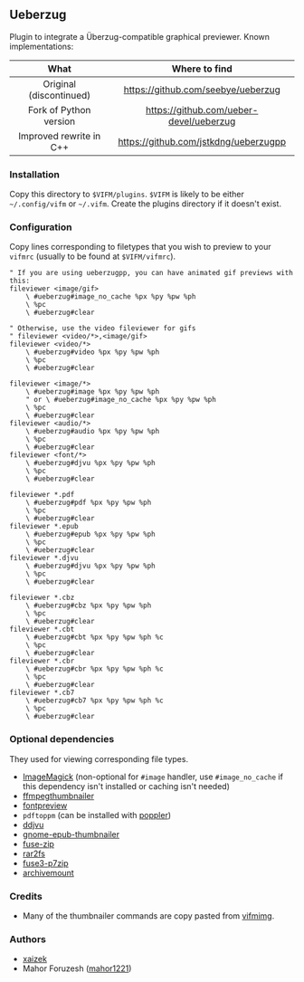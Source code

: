 ## Ueberzug

Plugin to integrate a Überzug-compatible graphical previewer.  Known
implementations:

| What                    | Where to find
| :--:                    | :-----------:
| Original (discontinued) | https://github.com/seebye/ueberzug
| Fork of Python version  | https://github.com/ueber-devel/ueberzug
| Improved rewrite in C++ | https://github.com/jstkdng/ueberzugpp

### Installation

Copy this directory to `$VIFM/plugins`.  `$VIFM` is likely to be either
`~/.config/vifm` or `~/.vifm`.  Create the plugins directory if it doesn't
exist.

### Configuration

Copy lines corresponding to filetypes that you wish to preview to your `vifmrc`
(usually to be found at `$VIFM/vifmrc`).

```vim
" If you are using ueberzugpp, you can have animated gif previews with this:
fileviewer <image/gif>
    \ #ueberzug#image_no_cache %px %py %pw %ph
    \ %pc
    \ #ueberzug#clear

" Otherwise, use the video fileviewer for gifs
" fileviewer <video/*>,<image/gif>
fileviewer <video/*>
    \ #ueberzug#video %px %py %pw %ph
    \ %pc
    \ #ueberzug#clear

fileviewer <image/*>
    \ #ueberzug#image %px %py %pw %ph
    " or \ #ueberzug#image_no_cache %px %py %pw %ph
    \ %pc
    \ #ueberzug#clear
fileviewer <audio/*>
    \ #ueberzug#audio %px %py %pw %ph
    \ %pc
    \ #ueberzug#clear
fileviewer <font/*>
    \ #ueberzug#djvu %px %py %pw %ph
    \ %pc
    \ #ueberzug#clear

fileviewer *.pdf
    \ #ueberzug#pdf %px %py %pw %ph
    \ %pc
    \ #ueberzug#clear
fileviewer *.epub
    \ #ueberzug#epub %px %py %pw %ph
    \ %pc
    \ #ueberzug#clear
fileviewer *.djvu
    \ #ueberzug#djvu %px %py %pw %ph
    \ %pc
    \ #ueberzug#clear

fileviewer *.cbz
    \ #ueberzug#cbz %px %py %pw %ph
    \ %pc
    \ #ueberzug#clear
fileviewer *.cbt
    \ #ueberzug#cbt %px %py %pw %ph %c
    \ %pc
    \ #ueberzug#clear
fileviewer *.cbr
    \ #ueberzug#cbr %px %py %pw %ph %c
    \ %pc
    \ #ueberzug#clear
fileviewer *.cb7
    \ #ueberzug#cb7 %px %py %pw %ph %c
    \ %pc
    \ #ueberzug#clear
```

### Optional dependencies

They used for viewing corresponding file types.

 * [ImageMagick](https://imagemagick.org/) (non-optional for `#image` handler,
    use `#image_no_cache` if this dependency isn't installed or caching isn't
    needed)
 * [ffmpegthumbnailer](https://github.com/dirkvdb/ffmpegthumbnailer)
 * [fontpreview](https://github.com/sdushantha/fontpreview)
 * `pdftoppm` (can be installed with [poppler](https://poppler.freedesktop.org))
 * [ddjvu](http://djvu.sourceforge.net/doc/man/ddjvu.html)
 * [gnome-epub-thumbnailer](https://gitlab.gnome.org/GNOME/gnome-epub-thumbnailer)
 * [fuse-zip](https://bitbucket.org/agalanin/fuse-zip)
 * [rar2fs](https://github.com/hasse69/rar2fs)
 * [fuse3-p7zip](https://github.com/andrew-grechkin/fuse3-p7zip)
 * [archivemount](https://github.com/cybernoid/archivemount)

### Credits
 * Many of the thumbnailer commands are copy pasted from
   [vifmimg](https://github.com/thimc/vifmimg).

### Authors
 * [xaizek](https://github.com/xaizek/)
 * Mahor Foruzesh ([mahor1221](https://github.com/mahor1221))
